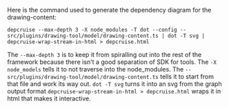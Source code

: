 Here is the command used to generate the dependency diagram for the drawing-content:
```
depcruise --max-depth 3 -X node_modules -T dot --config -- src/plugins/drawing-tool/model/drawing-content.ts | dot -T svg | depcruise-wrap-stream-in-html > depcruise.html
```

The `--max-depth 3` is to keep it from spiralling out into the rest of the framework because there isn't a good separation of SDK for tools.
The `-X node_models` tells it to not traverse into the node_modules.
The `-- src/plugins/drawing-tool/model/drawing-content.ts` tells it to start from that file and work its way out.
`dot -T svg` turns it into an svg from the graph output format
`depcruise-wrap-stream-in-html > depcruise.html` wraps it in html that makes it interactive.